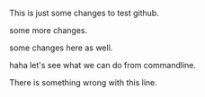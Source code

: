 This is just some changes to test github.

some more changes.

some changes here as well.

haha let's see what we can do from commandline.

There is something wrong with this line.
